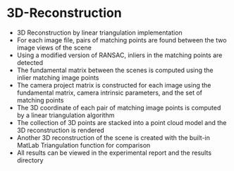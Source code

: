 # 3D-Reconstruction
- 3D Reconstruction by linear triangulation implementation
- For each image file, pairs of matching points are found between the two image views of the scene
- Using a modified version of RANSAC, inliers in the matching points are detected
- The fundamental matrix between the scenes is computed using the inlier matching image points
- The camera project matrix is constructed for each image using the fundamental matrix, camera intrinsic parameters, and the set of matching points
- The 3D coordinate of each pair of matching image points is computed by a linear triangulation algorithm
- The collection of 3D points are stacked into a point cloud model and the 3D reconstruction is rendered
- Another 3D reconstruction of the scene is created with the built-in MatLab Triangulation function for comparison
- All results can be viewed in the experimental report and the results directory
